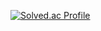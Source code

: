 <!-- ### Hi there 👋 -->
[![Solved.ac Profile](http://mazassumnida.wtf/api/generate_badge?boj=wtjdgns01)](https://solved.ac/wtjdgns01)
<!--
**plll0123/plll0123** is a ✨ _special_ ✨ repository because its `README.md` (this file) appears on your GitHub profile.

Here are some ideas to get you started:

- 🔭 I’m currently working on ...
- 🌱 I’m currently learning ...
- 👯 I’m looking to collaborate on ...
- 🤔 I’m looking for help with ...
- 💬 Ask me about ...
- 📫 How to reach me: ...
- 😄 Pronouns: ...
- ⚡ Fun fact: ...
-->
